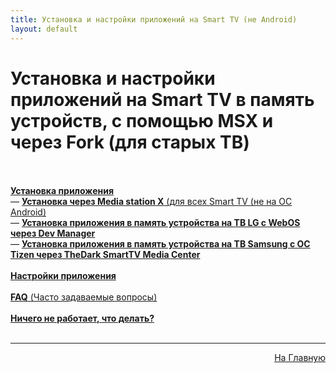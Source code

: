 ```yaml
---
title: Установка и настройки приложений на Smart TV (не Android)
layout: default
---
```

# Установка и настройки приложений на Smart TV в память устройств, с помощью MSX и через Fork (для старых ТВ)<br><br>

<a href="https://lazykpub.github.io/Lazykpub/pages/smarttv">**Установка приложения**</a><br>
  — <a href="subp/">**Установка через Media station X** (для всех Smart TV (не на ОС Android)</a> <br>
  — <a href="subp/">**Установка приложения в память устройства на ТВ LG с WebOS через Dev Manager**</a> <br>
  — <a href="subp/">**Установка приложения в память устройства на ТВ Samsung с ОС Tizen через TheDark SmartTV Media Center**</a> <br><br>
<a href="subp/">**Настройки приложения**</a> <br><br>
<a href="subp/">**FAQ** (Часто задаваемые вопросы)</a> <br><br>
<a href="subp/">**Ничего не работает, что делать?**</a> <br><br>


---
<p  align="right"><a href="https://lazykpub.github.io/Lazykpub">На Главную</a></p>
